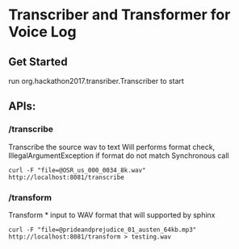 

# Transcriber and Transformer for Voice Log

## Get Started

run org.hackathon2017.transriber.Transcriber to start


## APIs:

### /transcribe
Transcribe the source wav to text
Will performs format check, IllegalArgumentException if format do not match
Synchronous call

```
curl -F "file=@OSR_us_000_0034_8k.wav" http://localhost:8081/transcribe
```

### /transform
Transform * input to WAV format that will supported by sphinx

```
curl -F "file=@prideandprejudice_01_austen_64kb.mp3" http://localhost:8081/transform > testing.wav
```
